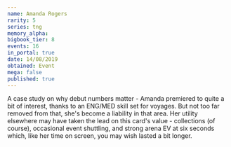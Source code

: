 ```yaml
---
name: Amanda Rogers
rarity: 5
series: tng
memory_alpha:
bigbook_tier: 8
events: 16
in_portal: true
date: 14/08/2019
obtained: Event
mega: false
published: true
---
```


A case study on why debut numbers matter - Amanda premiered to quite a bit of interest, thanks to an ENG/MED skill set for voyages. But not too far removed from that, she's become a liability in that area. Her utility elsewhere may have taken the lead on this card's value - collections (of course), occasional event shuttling, and strong arena EV at six seconds which, like her time on screen, you may wish lasted a bit longer.
